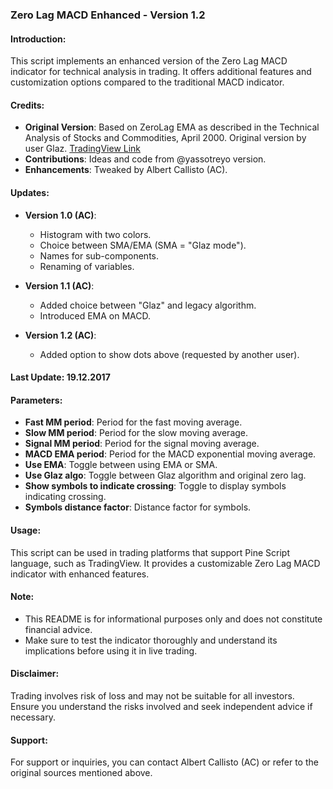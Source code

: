 ### Zero Lag MACD Enhanced - Version 1.2

#### Introduction:
This script implements an enhanced version of the Zero Lag MACD indicator for technical analysis in trading. It offers additional features and customization options compared to the traditional MACD indicator.

#### Credits:
- **Original Version**: Based on ZeroLag EMA as described in the Technical Analysis of Stocks and Commodities, April 2000. Original version by user Glaz. [TradingView Link](https://www.tradingview.com/chart/EURUSD/UV0YI6Wy-ZeroLag-Macd)
- **Contributions**: Ideas and code from @yassotreyo version.
- **Enhancements**: Tweaked by Albert Callisto (AC).

#### Updates:
- **Version 1.0 (AC)**:
  - Histogram with two colors.
  - Choice between SMA/EMA (SMA = "Glaz mode").
  - Names for sub-components.
  - Renaming of variables.

- **Version 1.1 (AC)**:
  - Added choice between "Glaz" and legacy algorithm.
  - Introduced EMA on MACD.

- **Version 1.2 (AC)**:
  - Added option to show dots above (requested by another user).

#### Last Update: 19.12.2017

#### Parameters:
- **Fast MM period**: Period for the fast moving average.
- **Slow MM period**: Period for the slow moving average.
- **Signal MM period**: Period for the signal moving average.
- **MACD EMA period**: Period for the MACD exponential moving average.
- **Use EMA**: Toggle between using EMA or SMA.
- **Use Glaz algo**: Toggle between Glaz algorithm and original zero lag.
- **Show symbols to indicate crossing**: Toggle to display symbols indicating crossing.
- **Symbols distance factor**: Distance factor for symbols.

#### Usage:
This script can be used in trading platforms that support Pine Script language, such as TradingView. It provides a customizable Zero Lag MACD indicator with enhanced features.

#### Note:
- This README is for informational purposes only and does not constitute financial advice.
- Make sure to test the indicator thoroughly and understand its implications before using it in live trading.

#### Disclaimer:
Trading involves risk of loss and may not be suitable for all investors. Ensure you understand the risks involved and seek independent advice if necessary.

#### Support:
For support or inquiries, you can contact Albert Callisto (AC) or refer to the original sources mentioned above.
